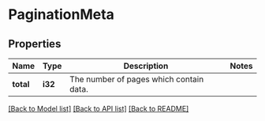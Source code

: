 # PaginationMeta

## Properties

Name | Type | Description | Notes
------------ | ------------- | ------------- | -------------
**total** | **i32** | The number of pages which contain data. | 

[[Back to Model list]](../README.md#documentation-for-models) [[Back to API list]](../README.md#documentation-for-api-endpoints) [[Back to README]](../README.md)


